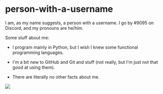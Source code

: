 # person-with-a-username

I am, as my name suggests, a person with a username. I go by #9095 on Discord, and my pronouns are he/him.

Some stuff about me:

- I program mainly in Python, but I wish I knew some functional programming languages.

- I'm a bit new to GitHub and Git and stuff (not really, but I'm just not that good at using them).

- There are literally no other facts about me.

<img src="https://github-readme-stats.vercel.app/api?username=person-with-a-username&show_icons=true&theme=vision-friendly-dark" />
